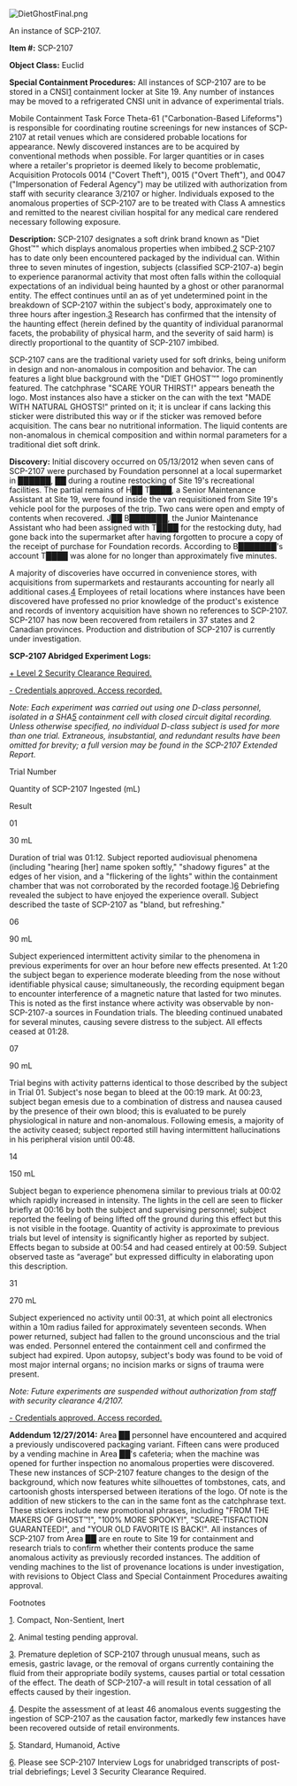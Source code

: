 ![DietGhostFinal.png](http://scp-wiki.wdfiles.com/local--files/scp-2107/DietGhostFinal.png)

An instance of SCP-2107.

**Item #:** SCP-2107

**Object Class:** Euclid

**Special Containment Procedures:** All instances of SCP-2107 are to be stored in a CNSI[1](javascript:;) containment locker at Site 19. Any number of instances may be moved to a refrigerated CNSI unit in advance of experimental trials.

Mobile Containment Task Force Theta-61 ("Carbonation-Based Lifeforms") is responsible for coordinating routine screenings for new instances of SCP-2107 at retail venues which are considered probable locations for appearance. Newly discovered instances are to be acquired by conventional methods when possible. For larger quantities or in cases where a retailer's proprietor is deemed likely to become problematic, Acquisition Protocols 0014 ("Covert Theft"), 0015 ("Overt Theft"), and 0047 ("Impersonation of Federal Agency") may be utilized with authorization from staff with security clearance 3/2107 or higher. Individuals exposed to the anomalous properties of SCP-2107 are to be treated with Class A amnestics and remitted to the nearest civilian hospital for any medical care rendered necessary following exposure.

**Description:** SCP-2107 designates a soft drink brand known as "Diet Ghost™" which displays anomalous properties when imbibed.[2](javascript:;) SCP-2107 has to date only been encountered packaged by the individual can. Within three to seven minutes of ingestion, subjects (classified SCP-2107-a) begin to experience paranormal activity that most often falls within the colloquial expectations of an individual being haunted by a ghost or other paranormal entity. The effect continues until an as of yet undetermined point in the breakdown of SCP-2107 within the subject's body, approximately one to three hours after ingestion.[3](javascript:;) Research has confirmed that the intensity of the haunting effect (herein defined by the quantity of individual paranormal facets, the probability of physical harm, and the severity of said harm) is directly proportional to the quantity of SCP-2107 imbibed.

SCP-2107 cans are the traditional variety used for soft drinks, being uniform in design and non-anomalous in composition and behavior. The can features a light blue background with the "DIET GHOST™" logo prominently featured. The catchphrase "SCARE YOUR THIRST!" appears beneath the logo. Most instances also have a sticker on the can with the text "MADE WITH NATURAL GHOSTS!" printed on it; it is unclear if cans lacking this sticker were distributed this way or if the sticker was removed before acquisition. The cans bear no nutritional information. The liquid contents are non-anomalous in chemical composition and within normal parameters for a traditional diet soft drink.

**Discovery:** Initial discovery occurred on 05/13/2012 when seven cans of SCP-2107 were purchased by Foundation personnel at a local supermarket in ██████, ██ during a routine restocking of Site 19's recreational facilities. The partial remains of H██ T████, a Senior Maintenance Assistant at Site 19, were found inside the van requisitioned from Site 19's vehicle pool for the purposes of the trip. Two cans were open and empty of contents when recovered. J██ B███████, the Junior Maintenance Assistant who had been assigned with T████ for the restocking duty, had gone back into the supermarket after having forgotten to procure a copy of the receipt of purchase for Foundation records. According to B███████'s account T████ was alone for no longer than approximately five minutes.

A majority of discoveries have occurred in convenience stores, with acquisitions from supermarkets and restaurants accounting for nearly all additional cases.[4](javascript:;) Employees of retail locations where instances have been discovered have professed no prior knowledge of the product's existence and records of inventory acquisition have shown no references to SCP-2107. SCP-2107 has now been recovered from retailers in 37 states and 2 Canadian provinces. Production and distribution of SCP-2107 is currently under investigation.

**SCP-2107 Abridged Experiment Logs:**

[+ Level 2 Security Clearance Required.](javascript:;)

[\- Credentials approved. Access recorded.](javascript:;)

_Note: Each experiment was carried out using one D-class personnel, isolated in a SHA[5](javascript:;) containment cell with closed circuit digital recording. Unless otherwise specified, no individual D-class subject is used for more than one trial. Extraneous, insubstantial, and redundant results have been omitted for brevity; a full version may be found in the SCP-2107 Extended Report._

Trial Number

Quantity of SCP-2107 Ingested (mL)

Result

01

30 mL

Duration of trial was 01:12. Subject reported audiovisual phenomena (including "hearing \[her\] name spoken softly," "shadowy figures" at the edges of her vision, and a "flickering of the lights" within the containment chamber that was not corroborated by the recorded footage.)[6](javascript:;) Debriefing revealed the subject to have enjoyed the experience overall. Subject described the taste of SCP-2107 as "bland, but refreshing."

06

90 mL

Subject experienced intermittent activity similar to the phenomena in previous experiments for over an hour before new effects presented. At 1:20 the subject began to experience moderate bleeding from the nose without identifiable physical cause; simultaneously, the recording equipment began to encounter interference of a magnetic nature that lasted for two minutes. This is noted as the first instance where activity was observable by non-SCP-2107-a sources in Foundation trials. The bleeding continued unabated for several minutes, causing severe distress to the subject. All effects ceased at 01:28.

07

90 mL

Trial begins with activity patterns identical to those described by the subject in Trial 01. Subject's nose began to bleed at the 00:19 mark. At 00:23, subject began emesis due to a combination of distress and nausea caused by the presence of their own blood; this is evaluated to be purely physiological in nature and non-anomalous. Following emesis, a majority of the activity ceased; subject reported still having intermittent hallucinations in his peripheral vision until 00:48.

14

150 mL

Subject began to experience phenomena similar to previous trials at 00:02 which rapidly increased in intensity. The lights in the cell are seen to flicker briefly at 00:16 by both the subject and supervising personnel; subject reported the feeling of being lifted off the ground during this effect but this is not visible in the footage. Quantity of activity is approximate to previous trials but level of intensity is significantly higher as reported by subject. Effects began to subside at 00:54 and had ceased entirely at 00:59. Subject observed taste as “average” but expressed difficulty in elaborating upon this description.

31

270 mL

Subject experienced no activity until 00:31, at which point all electronics within a 10m radius failed for approximately seventeen seconds. When power returned, subject had fallen to the ground unconscious and the trial was ended. Personnel entered the containment cell and confirmed the subject had expired. Upon autopsy, subject's body was found to be void of most major internal organs; no incision marks or signs of trauma were present.

_Note: Future experiments are suspended without authorization from staff with security clearance 4/2107._

[\- Credentials approved. Access recorded.](javascript:;)

**Addendum 12/27/2014:** Area ██ personnel have encountered and acquired a previously undiscovered packaging variant. Fifteen cans were produced by a vending machine in Area ██'s cafeteria; when the machine was opened for further inspection no anomalous properties were discovered. These new instances of SCP-2107 feature changes to the design of the background, which now features white silhouettes of tombstones, cats, and cartoonish ghosts interspersed between iterations of the logo. Of note is the addition of new stickers to the can in the same font as the catchphrase text. These stickers include new promotional phrases, including "FROM THE MAKERS OF GHOST™!", "100% MORE SPOOKY!", "SCARE-TISFACTION GUARANTEED!", and "YOUR OLD FAVORITE IS BACK!". All instances of SCP-2107 from Area ██ are en route to Site 19 for containment and research trials to confirm whether their contents produce the same anomalous activity as previously recorded instances. The addition of vending machines to the list of provenance locations is under investigation, with revisions to Object Class and Special Containment Procedures awaiting approval.

Footnotes

[1](javascript:;). Compact, Non-Sentient, Inert

[2](javascript:;). Animal testing pending approval.

[3](javascript:;). Premature depletion of SCP-2107 through unusual means, such as emesis, gastric lavage, or the removal of organs currently containing the fluid from their appropriate bodily systems, causes partial or total cessation of the effect. The death of SCP-2107-a will result in total cessation of all effects caused by their ingestion.

[4](javascript:;). Despite the assessment of at least 46 anomalous events suggesting the ingestion of SCP-2107 as the causation factor, markedly few instances have been recovered outside of retail environments.

[5](javascript:;). Standard, Humanoid, Active

[6](javascript:;). Please see SCP-2107 Interview Logs for unabridged transcripts of post-trial debriefings; Level 3 Security Clearance Required.